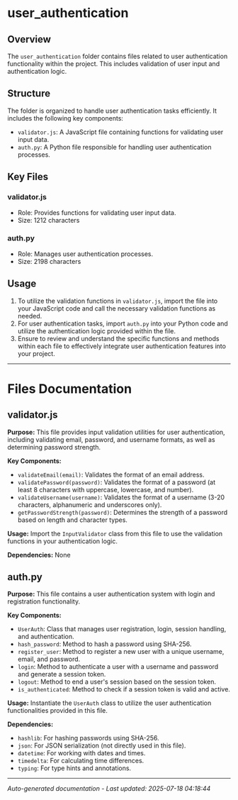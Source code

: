 # user_authentication

## Overview
The `user_authentication` folder contains files related to user authentication functionality within the project. This includes validation of user input and authentication logic.

## Structure
The folder is organized to handle user authentication tasks efficiently. It includes the following key components:
- `validator.js`: A JavaScript file containing functions for validating user input data.
- `auth.py`: A Python file responsible for handling user authentication processes.

## Key Files
### validator.js
- Role: Provides functions for validating user input data.
- Size: 1212 characters

### auth.py
- Role: Manages user authentication processes.
- Size: 2198 characters

## Usage
1. To utilize the validation functions in `validator.js`, import the file into your JavaScript code and call the necessary validation functions as needed.
2. For user authentication tasks, import `auth.py` into your Python code and utilize the authentication logic provided within the file.
3. Ensure to review and understand the specific functions and methods within each file to effectively integrate user authentication features into your project.

---

# Files Documentation

## validator.js

**Purpose:** This file provides input validation utilities for user authentication, including validating email, password, and username formats, as well as determining password strength.

**Key Components:**
- `validateEmail(email)`: Validates the format of an email address.
- `validatePassword(password)`: Validates the format of a password (at least 8 characters with uppercase, lowercase, and number).
- `validateUsername(username)`: Validates the format of a username (3-20 characters, alphanumeric and underscores only).
- `getPasswordStrength(password)`: Determines the strength of a password based on length and character types.

**Usage:** Import the `InputValidator` class from this file to use the validation functions in your authentication logic.

**Dependencies:** None

## auth.py

**Purpose:** This file contains a user authentication system with login and registration functionality.

**Key Components:**
- `UserAuth`: Class that manages user registration, login, session handling, and authentication.
- `hash_password`: Method to hash a password using SHA-256.
- `register_user`: Method to register a new user with a unique username, email, and password.
- `login`: Method to authenticate a user with a username and password and generate a session token.
- `logout`: Method to end a user's session based on the session token.
- `is_authenticated`: Method to check if a session token is valid and active.

**Usage:** Instantiate the `UserAuth` class to utilize the user authentication functionalities provided in this file.

**Dependencies:**
- `hashlib`: For hashing passwords using SHA-256.
- `json`: For JSON serialization (not directly used in this file).
- `datetime`: For working with dates and times.
- `timedelta`: For calculating time differences.
- `typing`: For type hints and annotations.

---
*Auto-generated documentation - Last updated: 2025-07-18 04:18:44*
